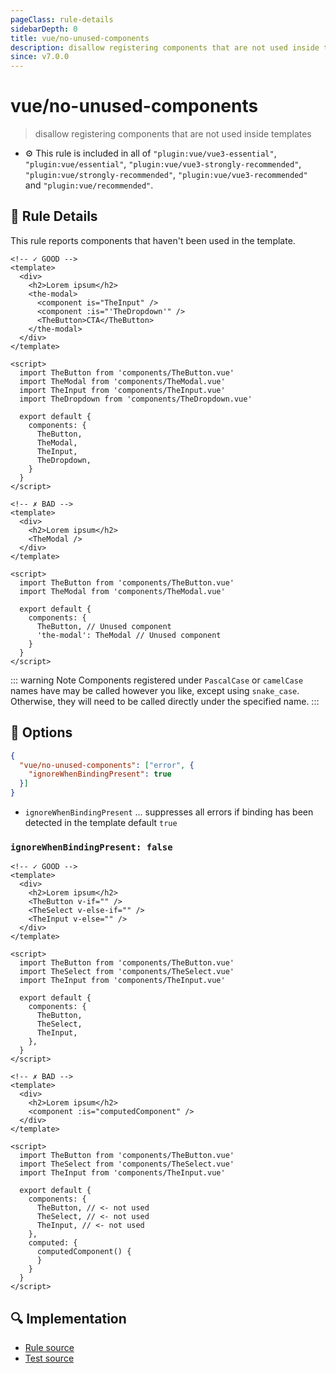 ```yaml
---
pageClass: rule-details
sidebarDepth: 0
title: vue/no-unused-components
description: disallow registering components that are not used inside templates
since: v7.0.0
---
```

# vue/no-unused-components
> disallow registering components that are not used inside templates

- :gear: This rule is included in all of `"plugin:vue/vue3-essential"`, `"plugin:vue/essential"`, `"plugin:vue/vue3-strongly-recommended"`, `"plugin:vue/strongly-recommended"`, `"plugin:vue/vue3-recommended"` and `"plugin:vue/recommended"`.

## :book: Rule Details

This rule reports components that haven't been used in the template.

<eslint-code-block :rules="{'vue/no-unused-components': ['error']}">

```vue
<!-- ✓ GOOD -->
<template>
  <div>
    <h2>Lorem ipsum</h2>
    <the-modal>
      <component is="TheInput" />
      <component :is="'TheDropdown'" />
      <TheButton>CTA</TheButton>
    </the-modal>
  </div>
</template>

<script>
  import TheButton from 'components/TheButton.vue'
  import TheModal from 'components/TheModal.vue'
  import TheInput from 'components/TheInput.vue'
  import TheDropdown from 'components/TheDropdown.vue'

  export default {
    components: {
      TheButton,
      TheModal,
      TheInput,
      TheDropdown,
    }
  }
</script>
```

</eslint-code-block>

<eslint-code-block :rules="{'vue/no-unused-components': ['error']}">

```vue
<!-- ✗ BAD -->
<template>
  <div>
    <h2>Lorem ipsum</h2>
    <TheModal />
  </div>
</template>

<script>
  import TheButton from 'components/TheButton.vue'
  import TheModal from 'components/TheModal.vue'

  export default {
    components: {
      TheButton, // Unused component
      'the-modal': TheModal // Unused component
    }
  }
</script>
```

</eslint-code-block>

::: warning Note
Components registered under `PascalCase` or `camelCase` names have may be called however you like, except using `snake_case`. Otherwise, they will need to be called directly under the specified name.
:::

## :wrench: Options

```json
{
  "vue/no-unused-components": ["error", {
    "ignoreWhenBindingPresent": true
  }]
}
```

- `ignoreWhenBindingPresent` ... suppresses all errors if binding has been detected in the template
    default `true`

### `ignoreWhenBindingPresent: false`

<eslint-code-block :rules="{'vue/no-unused-components': ['error', { 'ignoreWhenBindingPresent': false }]}">

```vue
<!-- ✓ GOOD -->
<template>
  <div>
    <h2>Lorem ipsum</h2>
    <TheButton v-if="" />
    <TheSelect v-else-if="" />
    <TheInput v-else="" />
  </div>
</template>

<script>
  import TheButton from 'components/TheButton.vue'
  import TheSelect from 'components/TheSelect.vue'
  import TheInput from 'components/TheInput.vue'

  export default {
    components: {
      TheButton,
      TheSelect,
      TheInput,
    },
  }
</script>
```

</eslint-code-block>

<eslint-code-block :rules="{'vue/no-unused-components': ['error', { 'ignoreWhenBindingPresent': false }]}">

```vue
<!-- ✗ BAD -->
<template>
  <div>
    <h2>Lorem ipsum</h2>
    <component :is="computedComponent" />
  </div>
</template>

<script>
  import TheButton from 'components/TheButton.vue'
  import TheSelect from 'components/TheSelect.vue'
  import TheInput from 'components/TheInput.vue'

  export default {
    components: {
      TheButton, // <- not used
      TheSelect, // <- not used
      TheInput, // <- not used
    },
    computed: {
      computedComponent() {
      }
    }
  }
</script>
```

</eslint-code-block>

## :mag: Implementation

- [Rule source](https://github.com/vuejs/eslint-plugin-vue/blob/master/lib/rules/no-unused-components.js)
- [Test source](https://github.com/vuejs/eslint-plugin-vue/blob/master/tests/lib/rules/no-unused-components.js)

